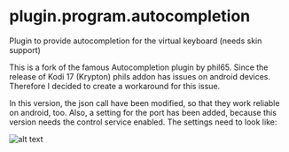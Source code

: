 # plugin.program.autocompletion
Plugin to provide autocompletion for the virtual keyboard (needs skin support)

This is a fork of the famous Autocompletion plugin by phil65.
Since the release of Kodi 17 (Krypton) phils addon has issues on android devices.
Therefore I decided to create a workaround for this issue.

In this version, the json call have been modified, so that they work reliable on android, too.
Also, a setting for the port has been added, because this version needs the control service enabled.
The settings need to look like:

![alt text](https://user-images.githubusercontent.com/24923705/29002624-e7c80d06-7aa6-11e7-904b-222f280a8ff9.png)


